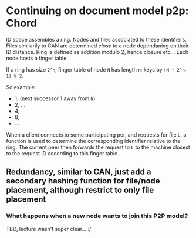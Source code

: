 # Continuing on document model p2p: Chord
ID space assembles a ring. Nodes and files associated to these identifiers. Files similarily to CAN are determined _close_ to a node dependaning on their ID distance. Ring is defined as addition modulo 2, hence closure etc... Each node hosts a finger table.

If a ring has size `2^n`, finger table of node `N` has length `n`; keys by `(N + 2^n-1) % 2`.

So example:
- 1, (next successor 1 away from `N`)
- 2, ...
- 4,
- 8,
- ...

When a client connects to some participating per, and requests for file `L`, a function is used to determine the corresponding identifier relative to the ring. The current peer then forwards the request to `L` to the machine closest to the request ID according to this finger table.

## Redundancy, similar to CAN, just add a secondary hashing function for file/node placement, although restrict to only file placement

### What happens when a new node wants to join this P2P model?
TBD, lecture wasn't super clear... :/
